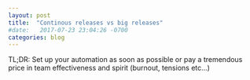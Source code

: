 ```yaml
---
layout: post
title:  "Continous releases vs big releases"
#date:   2017-07-23 23:04:26 -0700
categories: blog
---
```


TL;DR: Set up your automation as soon as possible or pay a tremendous price in
team effectiveness and spirit (burnout, tensions etc...)
